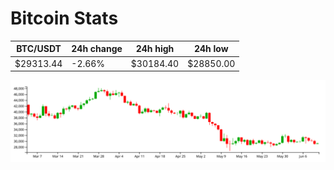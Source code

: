 # Bitcoin Stats

BTC/USDT|24h change|24h high|24h low|
|---|---|---|---|
|$29313.44|-2.66%|$30184.40|$28850.00|

<img src="./chart.svg">
